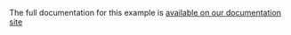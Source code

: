 The full documentation for this example is [available on our documentation site](https://cloud.mbed.com/docs/current/connecting/device-management-client-tutorials.html)
